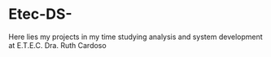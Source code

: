 # Etec-DS-

Here lies my projects in my time studying analysis and system development at E.T.E.C. Dra. Ruth Cardoso

